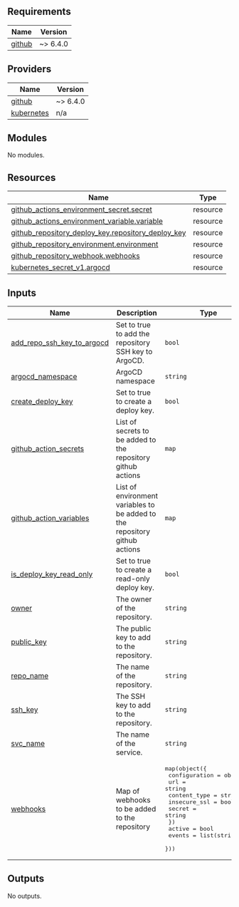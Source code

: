 <!-- BEGIN_TF_DOCS -->
## Requirements

| Name | Version |
|------|---------|
| <a name="requirement_github"></a> [github](#requirement\_github) | ~> 6.4.0 |

## Providers

| Name | Version |
|------|---------|
| <a name="provider_github"></a> [github](#provider\_github) | ~> 6.4.0 |
| <a name="provider_kubernetes"></a> [kubernetes](#provider\_kubernetes) | n/a |

## Modules

No modules.

## Resources

| Name | Type |
|------|------|
| [github_actions_environment_secret.secret](https://registry.terraform.io/providers/integrations/github/latest/docs/resources/actions_environment_secret) | resource |
| [github_actions_environment_variable.variable](https://registry.terraform.io/providers/integrations/github/latest/docs/resources/actions_environment_variable) | resource |
| [github_repository_deploy_key.repository_deploy_key](https://registry.terraform.io/providers/integrations/github/latest/docs/resources/repository_deploy_key) | resource |
| [github_repository_environment.environment](https://registry.terraform.io/providers/integrations/github/latest/docs/resources/repository_environment) | resource |
| [github_repository_webhook.webhooks](https://registry.terraform.io/providers/integrations/github/latest/docs/resources/repository_webhook) | resource |
| [kubernetes_secret_v1.argocd](https://registry.terraform.io/providers/hashicorp/kubernetes/latest/docs/resources/secret_v1) | resource |

## Inputs

| Name | Description | Type | Default | Required |
|------|-------------|------|---------|:--------:|
| <a name="input_add_repo_ssh_key_to_argocd"></a> [add\_repo\_ssh\_key\_to\_argocd](#input\_add\_repo\_ssh\_key\_to\_argocd) | Set to true to add the repository SSH key to ArgoCD. | `bool` | `false` | no |
| <a name="input_argocd_namespace"></a> [argocd\_namespace](#input\_argocd\_namespace) | ArgoCD namespace | `string` | `null` | no |
| <a name="input_create_deploy_key"></a> [create\_deploy\_key](#input\_create\_deploy\_key) | Set to true to create a deploy key. | `bool` | `false` | no |
| <a name="input_github_action_secrets"></a> [github\_action\_secrets](#input\_github\_action\_secrets) | List of secrets to be added to the repository github actions | `map` | `{}` | no |
| <a name="input_github_action_variables"></a> [github\_action\_variables](#input\_github\_action\_variables) | List of environment variables to be added to the repository github actions | `map` | `{}` | no |
| <a name="input_is_deploy_key_read_only"></a> [is\_deploy\_key\_read\_only](#input\_is\_deploy\_key\_read\_only) | Set to true to create a read-only deploy key. | `bool` | `true` | no |
| <a name="input_owner"></a> [owner](#input\_owner) | The owner of the repository. | `string` | n/a | yes |
| <a name="input_public_key"></a> [public\_key](#input\_public\_key) | The public key to add to the repository. | `string` | `null` | no |
| <a name="input_repo_name"></a> [repo\_name](#input\_repo\_name) | The name of the repository. | `string` | n/a | yes |
| <a name="input_ssh_key"></a> [ssh\_key](#input\_ssh\_key) | The SSH key to add to the repository. | `string` | `null` | no |
| <a name="input_svc_name"></a> [svc\_name](#input\_svc\_name) | The name of the service. | `string` | `null` | no |
| <a name="input_webhooks"></a> [webhooks](#input\_webhooks) | Map of webhooks to be added to the repository | <pre>map(object({<br/>    configuration = object({<br/>      url          = string<br/>      content_type = string<br/>      insecure_ssl = bool<br/>      secret       = string<br/>    })<br/>    active = bool<br/>    events = list(string)<br/>  }))</pre> | `{}` | no |

## Outputs

No outputs.
<!-- END_TF_DOCS -->